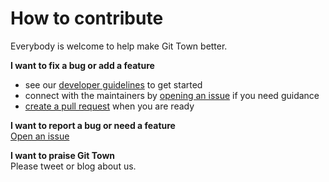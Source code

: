 # How to contribute

Everybody is welcome to help make Git Town better.

**I want to fix a bug or add a feature**

- see our [developer guidelines](DEVELOPMENT.md) to get started
- connect with the maintainers by
  [opening an issue](https://github.com/git-town/git-town/issues/new) if you
  need guidance
- [create a pull request](https://help.github.com/articles/using-pull-requests)
  when you are ready

**I want to report a bug or need a feature** <br>
[Open an issue](https://github.com/git-town/git-town/issues/new)

**I want to praise Git Town** <br> Please tweet or blog about us.
